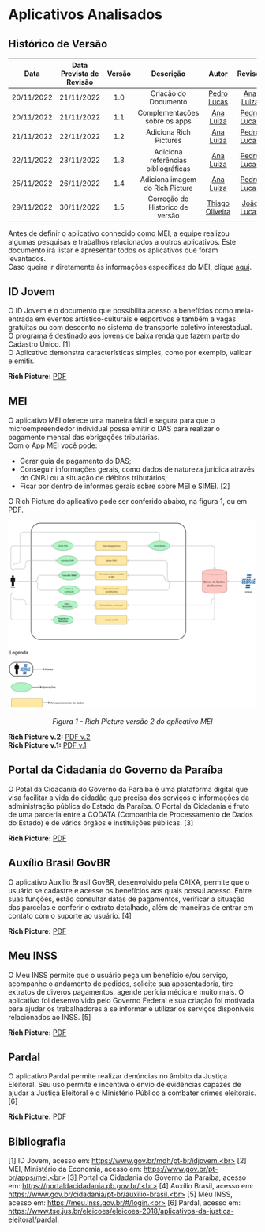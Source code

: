 # Aplicativos Analisados

## Histórico de Versão

|Data|Data Prevista de Revisão|Versão|Descrição|Autor|Revisor|
| :----------: |:----------:| :------: | :-----------: | :---------: |:---------: |
|20/11/2022|21/11/2022|1.0|Criação do Documento| [Pedro Lucas](https://github.com/PedroLSF)|[Ana Luiza](https://github.com/AnHoff)
|20/11/2022|21/11/2022|1.1|Complementações sobre os apps| [Ana Luiza](https://github.com/AnHoff)|[Pedro Lucas](https://github.com/PedroLSF)
|21/11/2022|22/11/2022|1.2|Adiciona Rich Pictures| [Ana Luiza](https://github.com/AnHoff)|[Pedro Lucas](https://github.com/PedroLSF)
|22/11/2022|23/11/2022|1.3|Adiciona referências bibliográficas| [Ana Luiza](https://github.com/AnHoff)|[Pedro Lucas](https://github.com/PedroLSF)
|25/11/2022|26/11/2022|1.4|Adiciona imagem do Rich Picture| [Ana Luiza](https://github.com/AnHoff)|[Pedro Lucas](https://github.com/PedroLSF)
|29/11/2022|30/11/2022|1.5|Correção do Historico de versão| [Thiago Oliveira](https://github.com/Thiab394)|[João Lucas](https://github.com/HacKairos)

Antes de definir o aplicativo conhecido como MEI, a equipe realizou algumas pesquisas e trabalhos relacionados a outros aplicativos. Este documento irá listar e apresentar todos os aplicativos que foram levantados. <br>
Caso queira ir diretamente às informações específicas do MEI, clique [aqui](MEI.md).

## ID Jovem

O ID Jovem é o documento que possibilita acesso a benefícios como meia-entrada em eventos artístico-culturais e esportivos e também a vagas gratuitas ou com desconto no sistema de transporte coletivo interestadual. O programa é destinado aos jovens de baixa renda que fazem parte do Cadastro Único. [1]
<br> 
O Aplicativo demonstra características simples, como por exemplo, validar e emitir.

**Rich Picture:** [PDF](../assets/richPictures/RichPictureIDJovem.pdf)
 
## MEI

O aplicativo MEI oferece uma maneira fácil e segura para que o microempreendedor individual possa emitir o DAS para realizar o pagamento mensal das obrigações tributárias.
<br>
Com o App MEI você pode:

* Gerar guia de pagamento do DAS; 
* Conseguir informações gerais, como dados de natureza jurídica através do CNPJ ou a situação de débitos tributários; 
* Ficar por dentro de informes gerais sobre sobre MEI e SIMEI. [2]

O Rich Picture do aplicativo pode ser conferido abaixo, na figura 1, ou em PDF.

<center>

<img src="./../../assets/richPictures/RichPictureMEI2.png" width="1000"><br>

*Figura 1 - Rich Picture versão 2 do aplicativo MEI*

</center>

**Rich Picture v.2:** [PDF v.2](../assets/richPictures/RichPictureMEI2.pdf)<br>
**Rich Picture v.1:** [PDF v.1](../assets/richPictures/RichPictureMEI.pdf)


## Portal da Cidadania do Governo da Paraíba

O Potal da Cidadania do Governo da Paraíba é uma plataforma digital que visa facilitar a vida do cidadão que precisa dos serviços e informações da administração pública do Estado da Paraíba. O Portal da Cidadania é fruto de uma parceria entre a CODATA (Companhia de Processamento de Dados do Estado) e de vários órgãos e instituições públicas. [3]

**Rich Picture:** [PDF](../assets/richPictures/RichPicturePortaldaCidadania.pdf)

## Auxílio Brasil GovBR

O aplicativo Auxílio Brasil GovBR, desenvolvido pela CAIXA, permite que o usuário se cadastre e acesse os benefícios aos quais possui acesso. Entre suas funções, estão consultar datas de pagamentos, verificar a situação das parcelas e conferir o extrato detalhado, além de maneiras de entrar em contato com o suporte ao usuário. [4]

**Rich Picture:** [PDF](../assets/richPictures/RichPictureAuxilioBrasil.pdf)

## Meu INSS

O Meu INSS permite que o usuário peça um benefício e/ou serviço, acompanhe o andamento de pedidos, solicite sua aposentadoria, tire extratos de diveros pagamentos, agende perícia médica e muito mais. O aplicativo foi desenvolvido pelo Governo Federal e sua criação foi motivada para ajudar os trabalhadores a se informar e utilizar os serviços disponíveis relacionados ao INSS. [5]

**Rich Picture:** [PDF](../assets/richPictures/RichPictureMeuINSS.pdf)

## Pardal

O aplicativo Pardal permite realizar denúncias no âmbito da Justiça Eleitoral. Seu uso permite e incentiva o envio de evidências capazes de ajudar a Justiça Eleitoral e o Ministério Público a combater crimes eleitorais. [6]

**Rich Picture:** [PDF](../assets/richPictures/RichPicturePardal.pdf)

## Bibliografia
[1] ID Jovem, acesso em: https://www.gov.br/mdh/pt-br/idjovem.<br>
[2] MEI, Ministério da Economia, acesso em: https://www.gov.br/pt-br/apps/mei.<br>
[3] Portal da Cidadania do Governo da Paraíba, acesso em: https://portaldacidadania.pb.gov.br/.<br>
[4] Auxílio Brasil, acesso em: https://www.gov.br/cidadania/pt-br/auxilio-brasil.<br>
[5] Meu INSS, acesso em: https://meu.inss.gov.br/#/login.<br>
[6] Pardal, acesso em: https://www.tse.jus.br/eleicoes/eleicoes-2018/aplicativos-da-justica-eleitoral/pardal.

